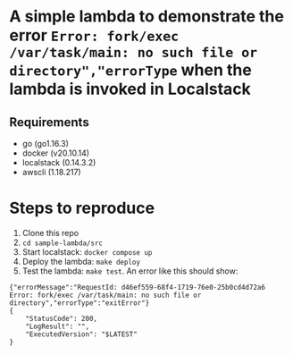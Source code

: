 # A simple lambda to demonstrate the error `Error: fork/exec /var/task/main: no such file or directory","errorType` when the lambda is invoked in Localstack

## Requirements

- go (go1.16.3)
- docker (v20.10.14)
- localstack (0.14.3.2)
- awscli (1.18.217)

# Steps to reproduce

1. Clone this repo
2. `cd sample-lambda/src`
3. Start localstack: `docker compose up`
4. Deploy the lambda: `make deploy`
5. Test the lambda: `make test`. An error like this should show: 
  ```
  {"errorMessage":"RequestId: d46ef559-68f4-1719-76e0-25b0cd4d72a6 Error: fork/exec /var/task/main: no such file or directory","errorType":"exitError"}
  {
      "StatusCode": 200,
      "LogResult": "",
      "ExecutedVersion": "$LATEST"
  }
   ```
